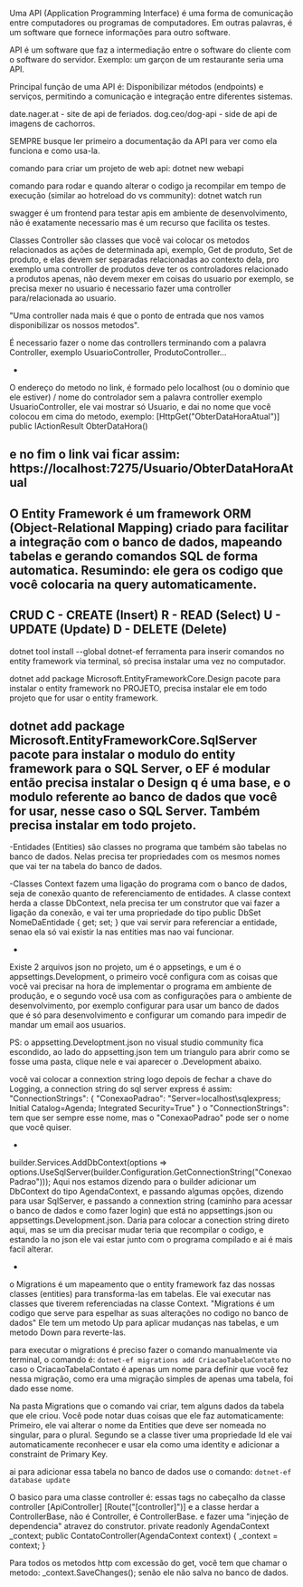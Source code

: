 Uma API (Application Programming Interface) é uma forma de comunicação entre computadores ou programas de computadores.
Em outras palavras, é um software que fornece informações para outro software.

API é um software que faz a intermediação entre o software do cliente com o software do servidor. Exemplo: um garçon de um restaurante seria uma API.

Principal função de uma API é: Disponibilizar métodos (endpoints) e serviços, permitindo a comunicação e integração entre diferentes sistemas.

date.nager.at - site de api de feriados.
dog.ceo/dog-api - side de api de imagens de cachorros.

SEMPRE busque ler primeiro a documentação da API para ver como ela funciona e como usa-la.

comando para criar um projeto de web api:
dotnet new webapi

comando para rodar e quando alterar o codigo ja recompilar em tempo de execução (similar ao hotreload do vs community):
dotnet watch run

swagger é um frontend para testar apis em ambiente de desenvolvimento, não é exatamente necessario mas é um recurso que facilita os testes.

Classes Controller são classes que você vai colocar os metodos relacionados as ações de determinada api, exemplo, Get de produto, Set de produto, e elas devem ser separadas relacionadas ao contexto dela, pro exemplo uma controller de produtos deve ter os controladores relacionado a produtos apenas, não devem mexer em coisas do usuario por exemplo, se precisa mexer no usuario é necessario fazer uma controller para/relacionada ao usuario.

"Uma controller nada mais é que o ponto de entrada que nos vamos disponibilizar os nossos metodos".

É necessario fazer o nome das controllers terminando com a palavra Controller, exemplo UsuarioController, ProdutoController...

-
O endereço do metodo no link, é formado pelo localhost (ou o dominio que ele estiver) / nome do controlador sem a palavra controller exemplo UsuarioController, ele vai mostrar só Usuario, e dai no nome que você colocou em cima do metodo, exemplo:
      [HttpGet("ObterDataHoraAtual")]
        public IActionResult ObterDataHora()

e no fim o link vai ficar assim:
https://localhost:7275/Usuario/ObterDataHoraAtual
-

O Entity Framework é um framework ORM (Object-Relational Mapping) criado para facilitar a integração com o banco de dados, mapeando tabelas e gerando comandos SQL de forma automatica.
Resumindo: ele gera os codigo que você colocaria na query automaticamente.
-

CRUD
C - CREATE (Insert)
R - READ (Select)
U - UPDATE (Update)
D - DELETE (Delete)
-

dotnet tool install --global dotnet-ef
ferramenta para inserir comandos no entity framework via terminal, só precisa instalar uma vez no computador.

dotnet add package Microsoft.EntityFrameworkCore.Design
pacote para instalar o entity framework no PROJETO, precisa instalar ele em todo projeto que for usar o entity framework.

dotnet add package Microsoft.EntityFrameworkCore.SqlServer
pacote para instalar o modulo do entity framework para o SQL Server, o EF é modular então precisa instalar o Design q é uma base, e o modulo referente ao banco de dados que você for usar, nesse caso o SQL Server. Também precisa instalar em todo projeto.
-

-Entidades (Entities) são classes no programa que também são tabelas no banco de dados.
Nelas precisa ter propriedades com os mesmos nomes que vai ter na tabela do banco de dados.

-Classes Context fazem uma ligação do programa com o banco de dados, seja de conexão quanto de referenciamento de entidades.
A classe context herda a classe DbContext, nela precisa ter um construtor que vai fazer a ligação da conexão, e vai ter uma propriedade do tipo
public DbSet<NomeDaEntidade> NomeDaEntidade { get; set; }
que vai servir para referenciar a entidade, senao ela só vai existir la nas entities mas nao vai funcionar.

-

Existe 2 arquivos json no projeto, um é o appsetings, e um é o appsettings.Development, o primeiro você configura com as coisas que você vai precisar na hora de implementar o programa em ambiente de produção, e o segundo você usa com as configurações para o ambiente de desenvolvimento, por exemplo configurar para usar um banco de dados que é só para desenvolvimento e configurar um comando para impedir de mandar um email aos usuarios.

PS: o appsetting.Developtment.json no visual studio community fica escondido, ao lado do appsetting.json tem um triangulo para abrir como se fosse uma pasta, clique nele e vai aparecer o .Development abaixo.

você vai colocar a connextion string logo depois de fechar a chave do Logging, a connection string do sql server express é assim:
"ConnectionStrings": {
    "ConexaoPadrao": "Server=localhost\\sqlexpress; Initial Catalog=Agenda; Integrated Security=True"
  }
o "ConnectionStrings": tem que ser sempre esse nome, mas o "ConexaoPadrao" pode ser o nome que você quiser.

-
builder.Services.AddDbContext<AgendaContext>(options =>
    options.UseSqlServer(builder.Configuration.GetConnectionString("ConexaoPadrao")));
Aqui nos estamos dizendo para o builder adicionar um DbContext do tipo AgendaContext, e passando algumas opções, dizendo para usar SqlServer, e passando a connextion string (caminho para acessar o banco de dados e como fazer login) que está no appsettings.json ou appsettings.Development.json.
Daria para colocar a conection string direto aqui, mas se um dia precisar mudar teria que recompilar o codigo, e estando la no json ele vai estar junto com o programa compilado e ai é mais facil alterar.

-

o Migrations é um mapeamento que o entity framework faz das nossas classes (entities) para transforma-las em tabelas.
Ele vai executar nas classes que tiverem referenciadas na classe Context.
"Migrations é um codigo que serve para espelhar as suas alterações no codigo no banco de dados"
Ele tem um metodo Up para aplicar mudanças nas tabelas, e um metodo Down para reverte-las.

para executar o migrations é preciso fazer o comando manualmente via terminal, o comando é:
`dotnet-ef migrations add CriacaoTabelaContato`
no caso o CriacaoTabelaContato é apenas um nome para definir que você fez nessa migração, como era uma migração simples de apenas uma tabela, foi dado esse nome.

Na pasta Migrations que o comando vai criar, tem alguns dados da tabela que ele criou.
Você pode notar duas coisas que ele faz automaticamente:
Primeiro, ele vai alterar o nome da Entities que deve ser nomeada no singular, para o plural.
Segundo se a classe tiver uma propriedade Id ele vai automaticamente reconhecer e usar ela como uma identity e adicionar a constraint de Primary Key.

ai para adicionar essa tabela no banco de dados use o comando:
`dotnet-ef database update`

O basico para uma classe controller é:
essas tags no cabeçalho da classe controller
    [ApiController]
        [Route("[controller]")]
e a classe herdar a ControllerBase, não é Controller, é ControllerBase.
e fazer uma "injeção de dependencia" atravez do construtor.
private readonly AgendaContext _context;
public ContatoController(AgendaContext context)
{
    _context = context;
}

Para todos os metodos http com excessão do get, você tem que chamar o metodo:
_context.SaveChanges();
senão ele não salva no banco de dados.
